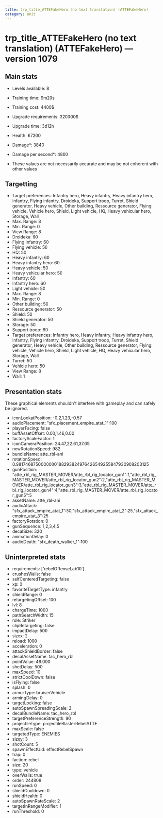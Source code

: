 ```yaml
---
title: trp_title_ATTEFakeHero (no text translation) (ATTEFakeHero)
category: unit
---
```


# trp_title_ATTEFakeHero (no text translation) (ATTEFakeHero) — version 1079

## Main stats

  * Levels available: 8
  * Training time: 9m20s
  * Training cost: 4400$
  * Upgrade requirements: 320000$
  * Upgrade time: 3d12h
  * Health: 67200
  * Damage*: 3840
  * Damage per second*: 4800

* These values are not necessarily accurate and may be not coherent with other values

## Targetting

  * Target preferences: Infantry hero, Heavy infantry, Heavy infantry hero, Infantry, Flying infantry, Droideka, Support troop, Turret, Shield generator, Heavy vehicle, Other building, Ressource generator, Flying vehicle, Vehicle hero, Shield, Light vehicle, HQ, Heavy vehicular hero, Storage, Wall
  * Max. Range: 8
  * Min. Range: 0
  * View Range: 8
  * Droideka: 60
  * Flying infantry: 60
  * Flying vehicle: 50
  * HQ: 50
  * Heavy infantry: 60
  * Heavy infantry hero: 60
  * Heavy vehicle: 50
  * Heavy vehicular hero: 50
  * Infantry: 60
  * Infantry hero: 60
  * Light vehicle: 50
  * Max. Range: 8
  * Min. Range: 0
  * Other building: 50
  * Ressource generator: 50
  * Shield: 50
  * Shield generator: 50
  * Storage: 50
  * Support troop: 60
  * Target preferences: Infantry hero, Heavy infantry, Heavy infantry hero, Infantry, Flying infantry, Droideka, Support troop, Turret, Shield generator, Heavy vehicle, Other building, Ressource generator, Flying vehicle, Vehicle hero, Shield, Light vehicle, HQ, Heavy vehicular hero, Storage, Wall
  * Turret: 50
  * Vehicle hero: 50
  * View Range: 8
  * Wall: 1

## Presentation stats

These graphical elements shouldn't interfere with gameplay and can safely be ignored.

  * iconLookatPosition: -0.2,1.23,-0.57
  * audioPlacement: "sfx_placement_empire_atat_1":100
  * playerFacing: false
  * buffAssetOffset: 0.00,1.46,0.00
  * factoryScaleFactor: 1
  * iconCameraPosition: 24.47,22.61,37.05
  * newRotationSpeed: 982
  * bundleName: atte_rbl-ani
  * rotationSpeed: 0.9817468750000000188293824976426549255847930908203125
  * gunPosition: "atte_rbl_rig_MASTER_MOVER/atte_rbl_rig_locator_gun1":1,"atte_rbl_rig_MASTER_MOVER/atte_rbl_rig_locator_gun2":2,"atte_rbl_rig_MASTER_MOVER/atte_rbl_rig_locator_gun3":3,"atte_rbl_rig_MASTER_MOVER/atte_rbl_rig_locator_gun4":4,"atte_rbl_rig_MASTER_MOVER/atte_rbl_rig_locator_gun5":5
  * assetName: atte_rbl-ani
  * audioAttack: "sfx_attack_empire_atat_1":50,"sfx_attack_empire_atat_2":25,"sfx_attack_empire_atat_3":25
  * factoryRotation: 0
  * gunSequence: 1,2,3,4,5
  * decalSize: 320
  * animationDelay: 0
  * audioDeath: "sfx_death_walker_1":100

## Uninterpreted stats

  * requirements: ['rebelOffenseLab10']
  * crushesWalls: false
  * selfCenteredTargeting: false
  * xp: 0
  * favoriteTargetType: infantry
  * shieldRange: 0
  * retargetingOffset: 100
  * lvl: 8
  * chargeTime: 1000
  * pathSearchWidth: 15
  * role: Striker
  * clipRetargeting: false
  * impactDelay: 500
  * sizex: 2
  * reload: 1000
  * acceleration: 0
  * attackShieldBorder: false
  * decalAssetName: tac_hero_rbl
  * pointValue: 48.000
  * shotDelay: 500
  * maxSpeed: 10
  * strictCoolDown: false
  * isFlying: false
  * splash: 0
  * armorType: bruiserVehicle
  * armingDelay: 0
  * targetLocking: false
  * autoSpawnSpreadingScale: 2
  * decalBundleName: tac_hero_rbl
  * targetPreferenceStrength: 90
  * projectileType: projectileBlasterRebelATTE
  * maxScale: false
  * targetedType: ENEMIES
  * sizey: 3
  * shotCount: 5
  * spawnEffectUid: effectRebelSpawn
  * trap: 0
  * faction: rebel
  * size: 20
  * type: vehicle
  * overWalls: true
  * order: 244808
  * runSpeed: 0
  * shieldCooldown: 0
  * shieldHealth: 0
  * autoSpawnRateScale: 2
  * targetInRangeModifier: 1
  * runThreshold: 0

